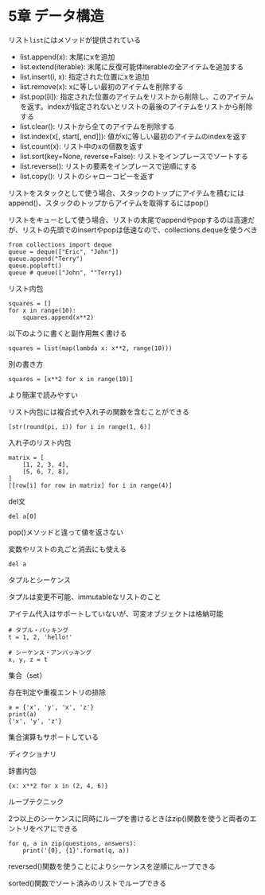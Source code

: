 # 5章 データ構造

リスト`list`にはメソッドが提供されている

- list.append(x): 末尾にxを追加
- list.extend(iterable): 末尾に反復可能体iterableの全アイテムを追加する
- list.insert(i, x): 指定された位置にxを追加
- list.remove(x): xに等しい最初のアイテムを削除する
- list.pop([i]): 指定された位置のアイテムをリストから削除し、このアイテムを返す。indexが指定されないとリストの最後のアイテムをリストから削除する
- list.clear(): リストから全てのアイテムを削除する
- list.index(x[, start[, end]]): 値がxに等しい最初のアイテムのindexを返す
- list.count(x): リスト中のxの個数を返す
- list.sort(key=None, reverse=False): リストをインプレースでソートする
- list.reverse(): リストの要素をインプレースで逆順にする
- list.copy(): リストのシャローコピーを返す 

リストをスタックとして使う場合、スタックのトップにアイテムを積むにはappend()、スタックのトップからアイテムを取得するにはpop()

リストをキューとして使う場合、リストの末尾でappendやpopするのは高速だが、リストの先頭でのinsertやpopは低速なので、collections.dequeを使うべき

```
from collections import deque
queue = deque(["Eric", "John"])
queue.append("Terry")
queue.popleft()
queue # queue(["John", ""Terry])
```

リスト内包

```
squares = []
for x in range(10):
    squares.append(x**2)
```

以下のように書くと副作用無く書ける

```
squares = list(map(lambda x: x**2, range(10)))
```

別の書き方

```
squares = [x**2 for x in range(10)]
```

より簡潔で読みやすい

リスト内包には複合式や入れ子の関数を含むことができる

```
[str(round(pi, i)) for i in range(1, 6)]
```

入れ子のリスト内包


```
matrix = [
    [1, 2, 3, 4],
    [5, 6, 7, 8],
]
[[row[i] for row in matrix] for i in range(4)]
```

del文

```
del a[0]
```

pop()メソッドと違って値を返さない

変数やリストの丸ごと消去にも使える

```
del a
```

タプルとシーケンス

タプルは変更不可能、immutableなリストのこと

アイテム代入はサポートしていないが、可変オブジェクトは格納可能

```
# タプル・パッキング
t = 1, 2, 'hello!'
```

```
# シーケンス・アンパッキング
x, y, z = t
```

集合（set）

存在判定や重複エントリの排除

```
a = {'x', 'y', 'x', 'z'}
print(a)
{'x', 'y', 'z'}
```

集合演算もサポートしている

ディクショナリ

辞書内包

```
{x: x**2 for x in (2, 4, 6)}
```

ループテクニック

2つ以上のシーケンスに同時にループを書けるときはzip()関数を使うと両者のエントリをペアにできる

```
for q, a in zip(questions, answers):
    print('{0}, {1}'.format(q, a))
```

reversed()関数を使うことによりシーケンスを逆順にループできる

sorted()関数でソート済みのリストでループできる
